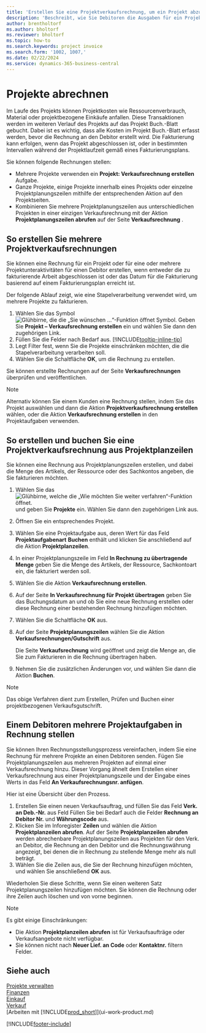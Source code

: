 ```yaml
---
title: 'Erstellen Sie eine Projektverkaufsrechnung, um ein Projekt abzurechnen'
description: 'Beschreibt, wie Sie Debitoren die Ausgaben für ein Projekt in Rechnung stellen können, wenn ein Projekt fortschreitet und sich die Kosten summieren.'
author: brentholtorf
ms.author: bholtorf
ms.reviewer: bholtorf
ms.topic: how-to
ms.search.keywords: project invoice
ms.search.form: '1002, 1007,'
ms.date: 02/22/2024
ms.service: dynamics-365-business-central
---
```

# Projekte abrechnen

Im Laufe des Projekts können Projektkosten wie Ressourcenverbrauch, Material oder projektbezogene Einkäufe anfallen. Diese Transaktionen werden im weiteren Verlauf des Projekts auf das Projekt Buch.-Blatt gebucht. Dabei ist es wichtig, dass alle Kosten im Projekt Buch.-Blatt erfasst werden, bevor die Rechnung an den Debitor erstellt wird.
Die Fakturierung kann erfolgen, wenn das Projekt abgeschlossen ist, oder in bestimmten Intervallen während der Projektlaufzeit gemäß eines Fakturierungsplans.

Sie können folgende Rechnungen stellen:

* Mehrere Projekte verwenden ein  **Projekt: Verkaufsrechnung erstellen** Aufgabe.
* Ganze Projekte, einige Projekte innerhalb eines Projekts oder einzelne Projektplanungszeilen mithilfe der entsprechenden Aktion auf den Projektseiten.
* Kombinieren Sie mehrere Projektplanungszeilen aus unterschiedlichen Projekten in einer einzigen Verkaufsrechnung mit der Aktion  **Projektplanungszeilen abrufen**  auf der Seite  **Verkaufsrechnung** .

## So erstellen Sie mehrere Projektverkaufsrechnungen

Sie können eine Rechnung für ein Projekt oder für eine oder mehrere Projektunteraktivitäten für einen Debitor erstellen, wenn entweder die zu fakturierende Arbeit abgeschlossen ist oder das Datum für die Fakturierung basierend auf einem Fakturierungsplan erreicht ist.

Der folgende Ablauf zeigt, wie eine Stapelverarbeitung verwendet wird, um mehrere Projekte zu fakturieren.  

1. Wählen Sie das Symbol ![Glühbirne, die die „Sie wünschen ...“-Funktion öffnet](media/ui-search/search_small.png "Wie möchten Sie weiter verfahren?") Symbol. Geben Sie **Projekt – Verkaufsrechnung erstellen** ein und wählen Sie dann den zugehörigen Link.  
2. Füllen Sie die Felder nach Bedarf aus. [!INCLUDE[tooltip-inline-tip](includes/tooltip-inline-tip_md.md)]
3. Legt Filter fest, wenn Sie die Projekte einschränken möchten, die die Stapelverarbeitung verarbeiten soll.
4. Wählen Sie die Schaltfläche **OK**, um die Rechnung zu erstellen.  

Sie können erstellte Rechnungen auf der Seite  **Verkaufsrechnungen**  überprüfen und veröffentlichen.

> [!NOTE]
> Alternativ können Sie einem Kunden eine Rechnung stellen, indem Sie das Projekt auswählen und dann die Aktion  **Projektverkaufsrechnung erstellen**  wählen, oder die Aktion  **Verkaufsrechnung erstellen**  in den Projektaufgaben verwenden.

## So erstellen und buchen Sie eine Projektverkaufsrechnung aus Projektplanzeilen

Sie können eine Rechnung aus Projektplanungszeilen erstellen, und dabei die Menge des Artikels, der Ressource oder des Sachkontos angeben, die Sie fakturieren möchten.

1. Wählen Sie das ![Glühbirne, welche die „Wie möchten Sie weiter verfahren“-Funktion öffnet.](media/ui-search/search_small.png "Sagen Sie mir, was Sie tun möchten") und geben Sie **Projekte** ein. Wählen Sie dann den zugehörigen Link aus.
2. Öffnen Sie ein entsprechendes Projekt.
3. Wählen Sie eine Projektaufgabe aus, deren Wert für das Feld **Projektaufgabenart** **Buchen** enthält und klicken Sie anschließend auf die Aktion **Projektplanzeilen**.  
4. In einer Projektplanungszeile im Feld **In Rechnung zu übertragende Menge** geben Sie die Menge des Artikels, der Ressource, Sachkontoart ein, die fakturiert werden soll.  
5. Wählen Sie die Aktion **Verkaufsrechnung erstellen**.
6. Auf der Seite **In Verkaufsrechnung für Projekt übertragen** geben Sie das Buchungsdatum an und ob Sie eine neue Rechnung erstellen oder diese Rechnung einer bestehenden Rechnung hinzufügen möchten.
7. Wählen Sie die Schaltfläche **OK** aus.  
8. Auf der Seite **Projektplanungszeilen** wählen Sie die Aktion **Verkaufsrechnungen/Gutschrift** aus.

    Die Seite **Verkaufsrechnung** wird geöffnet und zeigt die Menge an, die Sie zum Fakturieren in die Rechnung übertragen haben.
9. Nehmen Sie die zusätzlichen Änderungen vor, und wählen Sie dann die Aktion **Buchen**.

> [!NOTE]  
> Das obige Verfahren dient zum Erstellen, Prüfen und Buchen einer projektbezogenen Verkaufsgutschrift.

## Einem Debitoren mehrere Projektaufgaben in Rechnung stellen

Sie können Ihren Rechnungsstellungsprozess vereinfachen, indem Sie eine Rechnung für mehrere Projekte an einen Debitoren senden. Fügen Sie Projektplanungszeilen aus mehreren Projekten auf einmal einer Verkaufsrechnung hinzu. Dieser Vorgang ähnelt dem Erstellen einer Verkaufsrechnung aus einer Projektplanungszeile und der Eingabe eines Werts in das Feld **An Verkaufsrechnungsnr. anfügen**.

Hier ist eine Übersicht über den Prozess.

1. Erstellen Sie einen neuen Verkaufsauftrag, und füllen Sie das Feld **Verk. an Deb.-Nr.** aus Feld Füllen Sie bei Bedarf auch die Felder **Rechnung an Debitor Nr.** und **Währungscode** aus.
2. Klicken Sie im Inforegister **Zeilen** und wählen die Aktion **Projektplanzeilen abrufen**. Auf der Seite **Projektplanzeilen abrufen** werden abrechenbare Projektplanungszeilen aus Projekten für den Verk. an Debitor, die Rechnung an den Debitor und die Rechnungswährung angezeigt, bei denen die in Rechnung zu stellende Menge mehr als null beträgt. 
3. Wählen Sie die Zeilen aus, die Sie der Rechnung hinzufügen möchten, und wählen Sie anschließend **OK** aus.

Wiederholen Sie diese Schritte, wenn Sie einen weiteren Satz Projektplanungszeilen hinzufügen möchten. Sie können die Rechnung oder ihre Zeilen auch löschen und von vorne beginnen.

> [!NOTE]
> Es gibt einige Einschränkungen:
>
> * Die Aktion **Projektplanzeilen abrufen** ist für Verkaufsaufträge oder Verkaufsangebote nicht verfügbar.
> * Sie können nicht nach **Neuer Lief. an Code** oder **Kontaktnr.** filtern Felder.


## Siehe auch

[Projekte verwalten](projects-manage-projects.md)  
[Finanzen](finance.md)  
[Einkauf](purchasing-manage-purchasing.md)  
[Verkauf](sales-manage-sales.md)  
[Arbeiten mit [!INCLUDE[prod_short](includes/prod_short.md)]](ui-work-product.md)  

[!INCLUDE[footer-include](includes/footer-banner.md)]
